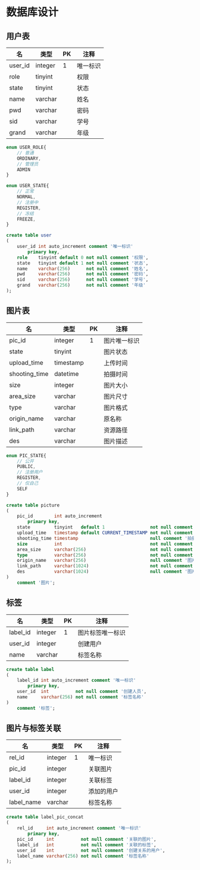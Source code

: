 # 数据库设计

## 用户表
| 名      | 类型    | PK  | 注释     |
| ------- | ------- | --- | -------- |
| user_id | integer | 1   | 唯一标识 |
| role    | tinyint |     | 权限     |
| state   | tinyint |     | 状态     |
| name    | varchar |     | 姓名     |
| pwd     | varchar |     | 密码     |
| sid     | varchar |     | 学号     |
| grand   | varchar |     | 年级     |

```ts
enum USER_ROLE{
    // 普通
    ORDINARY,
    // 管理员
    ADMIN
}

enum USER_STATE{
    // 正常
    NORMAL,
    // 注册中
    REGISTER,
    // 冻结
    FREEZE,
}
```
```sql
create table user
(
    user_id int auto_increment comment '唯一标识'
        primary key,
    role    tinyint default 0 not null comment '权限',
    state   tinyint default 1 not null comment '状态',
    name    varchar(256)      not null comment '姓名',
    pwd     varchar(256)      not null comment '密码',
    sid     varchar(256)      not null comment '学号',
    grand   varchar(256)      not null comment '年级'
);
```
## 图片表
| 名            | 类型      | PK  | 注释         |
| ------------- | --------- | --- | ------------ |
| pic_id        | integer   | 1   | 图片唯一标识 |
| state         | tinyint   |     | 图片状态     |
| upload_time   | timestamp |     | 上传时间     |
| shooting_time | datetime  |     | 拍摄时间     |
| size          | integer   |     | 图片大小     |
| area_size     | varchar   |     | 图片尺寸     |
| type          | varchar   |     | 图片格式     |
| origin_name   | varchar   |     | 原名称       |
| link_path     | varchar   |     | 资源路径     |
| des           | varchar   |     | 图片描述     |


```ts
enum PIC_STATE{
    // 公开
    PUBLIC,
    // 注册用户
    REGISTER,
    // 仅自己
    SELF
}
```
```sql
create table picture
(
    pic_id        int auto_increment
        primary key,
    state         tinyint   default 1                 not null comment '状态',
    upload_time   timestamp default CURRENT_TIMESTAMP not null comment '上传时间',
    shooting_time timestamp                           null comment '拍摄时间',
    size          int                                 not null comment '图片大小',
    area_size     varchar(256)                        not null comment '尺寸信息',
    type          varchar(256)                        not null comment '图片格式',
    origin_name   varchar(256)                        null comment '图片名称',
    link_path     varchar(1024)                       not null comment '资源路径',
    des           varchar(1024)                       null comment '图片描述'
)
    comment '图片';
```
## 标签

| 名       | 类型    | PK  | 注释             |
| -------- | ------- | --- | ---------------- |
| label_id | integer | 1   | 图片标签唯一标识 |
| user_id  | integer |     | 创建用户         |
| name     | varchar |     | 标签名称         |

```sql
create table label
(
    label_id int auto_increment comment '唯一标识'
        primary key,
    user_id  int          not null comment '创建人员',
    name     varchar(256) not null comment '标签名称'
)
    comment '标签';

```
## 图片与标签关联

| 名         | 类型    | PK  | 注释       |
| ---------- | ------- | --- | ---------- |
| rel_id     | integer | 1   | 唯一标识   |
| pic_id     | integer |     | 关联图片   |
| label_id   | integer |     | 关联标签   |
| user_id    | integer |     | 添加的用户 |
| label_name | varchar |     | 标签名称   |

```sql
create table label_pic_concat
(
    rel_id     int auto_increment comment '唯一标识'
        primary key,
    pic_id     int          not null comment '关联的图片',
    label_id   int          not null comment '关联的标签',
    user_id    int          not null comment '创建关系的用户',
    label_name varchar(256) not null comment '标签名称'
);
```
